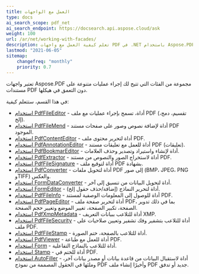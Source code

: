 ```yaml
---
title: العمل مع الواجهات
type: docs
ai_search_scope: pdf_net
ai_search_endpoint: https://docsearch.api.aspose.cloud/ask
weight: 100
url: /ar/net/working-with-facades/
description: تعلم كيفية العمل مع واجهات PDF في .NET باستخدام Aspose.PDF لتسهيل التلاعب وعرض محتوى PDF.
lastmod: "2021-06-05"
sitemap:
    changefreq: "monthly"
    priority: 0.7
---
```

تعتبر واجهات Aspose.PDF مجموعة من الفئات التي تتيح لك إجراء عمليات متنوعة على مستندات PDF دون التعمق في هيكلها.

في هذا القسم، ستتعلم كيفية:

- [استخدام PdfFileEditor](/pdf/net/pdffileeditor-class/) - أداة، تسمح بإجراء عمليات مع ملف PDF (تقسيم، دمج، إلخ).
- [استخدام PdfFileMend](/pdf/net/pdffilemend-class/) - أداة لإضافة نصوص وصور على صفحات مستند PDF الموجود.
- [استخدام PdfContentEditor](/pdf/net/pdfcontenteditor-class/) - أداة لتحرير محتوى ملف PDF.
- [استخدام PdfAnnotationEditor](/pdf/net/pdfannotationeditor-class/) - أداة للعمل مع تعليقات مستند PDF (تعليقات).
- [استخدام PdfBookmarEditor](/pdf/net/working-with-bookmarks-facades/) - أداة لإنشاء واستيراد وتصدير وحذف العلامات.
- [استخدام PdfExtractor](/pdf/net/pdfextractor-class/) - أداة لاستخراج الصور والنصوص من مستند PDF.
- [استخدام PdfFileSignature](/pdf/net/pdffilesignature-class/) - أداة لتوقيع ملف PDF بشهادة.
- [استخدام PdfConverter](/pdf/net/pdfconverter-class/) - أداة لتحويل ملفات PDF إلى صور (BMP، JPEG، PNG وTIFF) والعكس.
- [استخدام FormDataConverter](/pdf/net/formdataconverter-class/) - أداة لتحويل البيانات من تنسيق إلى آخر.
- [استخدام FormEditor](/pdf/net/formeditor-class/) - أداة لتحرير النماذج (إضافة/حذف حقول إلخ).
- [استخدام PdfFileInfo](/pdf/net/pdffileinfo-class/) - أداة للوصول إلى المعلومات الوصفية لمستند PDF.
- [استخدام PdfPageEditor](/pdf/net/pdfpageeditor-class/) - أداة لتحرير صفحة ملف PDF، بما في ذلك تدوير الصفحة، تكبير الصفحة، تغيير الموضع وتغيير حجم الصفحة.
- [استخدام PdfXmpMetadata](/pdf/net/pdfxmpmetadata-class/) - أداة للتلاعب ببيانات التعريف XMP.
- [استخدام PdfFileSecurity](/pdf/net/pdffilesecurity-class/) - أداة للتلاعب بتشفير وفك تشفير وتعيين صلاحيات على ملف PDF.
- [استخدام PdfFileStamp](/pdf/net/pdffilestamp-class/) - أداة للتلاعب بالصفحة، ختم الصورة.
- [استخدام PdfViewer](/pdf/net/pdfviewer-class/) - أداة للعمل مع طباعة PDF.
- [استخدام Form](/pdf/net/form-class/) - أداة للتلاعب بالنماذج التفاعلية.
- [استخدام Stamp](/pdf/net/stamp-class/) - أداة للختم في PDF.
- [استخدام AutoFiller](/pdf/net/autofiller-class/) - أداة لاستقبال البيانات من قاعدة بيانات أو مصدر بيانات آخر، وملئها في الحقول المصممة من نموذج PDF وأخيرًا إنشاء ملف PDF جديد أو تدفق.